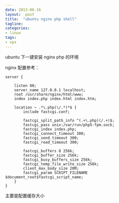 ```yaml
---
date: 2013-06-16
layout:  post
title:  "ubuntu nginx php shell"
tagline:
categories:
- linux
tags:
- vps
---
```


ubuntu 下一键安装 nginx php 的环境

<script src="https://gist.github.com/DrayChou/4763610598b68170d4cc.js"></script>

nginx 配置参考：

    server {

        listen 80;
        server_name 127.0.0.1 localhost;
        root /usr/share/nginx/html/www;
        index index.php index.html index.htm;

        location ~ .*\.php(\/.*)*$ {
            include fastcgi.conf;

            fastcgi_split_path_info ^(.+\.php)(/.+)$;
            fastcgi_pass unix:/var/run/php5-fpm.sock;
            fastcgi_index index.php;
            fastcgi_connect_timeout 300;
            fastcgi_send_timeout 300;
            fastcgi_read_timeout 300;

            fastcgi_buffers 8 256k;
            fastcgi_buffer_size 256k;
            fastcgi_busy_buffers_size 256k;
            fastcgi_temp_file_write_size 256k;
            client_max_body_size 20M;
            fastcgi_param SCRIPT_FILENAME $document_root$fastcgi_script_name;
        }
    }

主要是配置缓存大小
